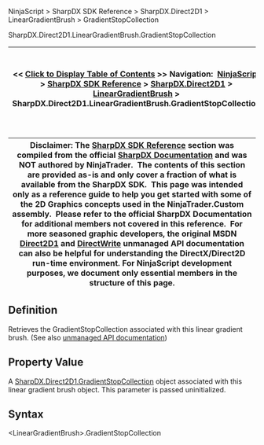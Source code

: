 ﻿
NinjaScript \> SharpDX SDK Reference \> SharpDX.Direct2D1 \> LinearGradientBrush \> GradientStopCollection

SharpDX.Direct2D1\.LinearGradientBrush.GradientStopCollection

| \<\< [Click to Display Table of Contents](sharpdx_direct2d1_lineargradientbrush_gradientstopcollection.md) \>\> **Navigation:**     [NinjaScript](ninjascript.md) \> [SharpDX SDK Reference](sharpdx_sdk_reference.md) \> [SharpDX.Direct2D1](sharpdx_direct2d1.md) \> [LinearGradientBrush](sharpdx_direct2d1_lineargradientbrush.md) \> SharpDX.Direct2D1\.LinearGradientBrush.GradientStopCollection | [Previous page](sharpdx_direct2d1_lineargradientbrush_endpoint.md) [Return to chapter overview](sharpdx_direct2d1_lineargradientbrush.md) [Next page](sharpdx_direct2d1_lineargradientbrush_startpoint.md) |
| --- | --- |

| Disclaimer: The [SharpDX SDK Reference](sharpdx_sdk_reference.md) section was compiled from the official [SharpDX Documentation](http://sharpdx.org/) and was NOT authored by NinjaTrader.  The contents of this section are provided as\-is and only cover a fraction of what is available from the SharpDX SDK.  This page was intended only as a reference guide to help you get started with some of the 2D Graphics concepts used in the NinjaTrader.Custom assembly.  Please refer to the official SharpDX Documentation for additional members not covered in this reference.  For more seasoned graphic developers, the original MSDN [Direct2D1](https://msdn.microsoft.com/en-us/library/windows/desktop/dd370990.aspx) and [DirectWrite](https://msdn.microsoft.com/en-us/library/windows/desktop/dd368038.aspx) unmanaged API documentation can also be helpful for understanding the DirectX/Direct2D run\-time environment. For NinjaScript development purposes, we document only essential members in the structure of this page. |
| --- |

## Definition
 Retrieves the GradientStopCollection associated with this linear gradient brush.
(See also [unmanaged API documentation](https://msdn.microsoft.com/en-us/library/dd371492.aspx))
 
## Property Value
A [SharpDX.Direct2D1\.GradientStopCollection](sharpdx_direct2d1_gradientstopcollection.md) object associated with this linear gradient brush object. This parameter is passed uninitialized. 
 
## Syntax
\<LinearGradientBrush\>.GradientStopCollection
